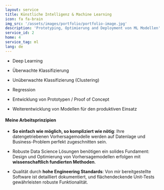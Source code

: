 ```yaml
---
layout: service
title: Künstliche Intelligenz & Machine Learning
icon: fa fa-brain
img_src: '/assets/images/portfolio/portfolio-image.jpg'
description: 'Prototyping, Optimierung and Deployment von ML Modellen'
service_id: 2
home: 4
service_tag: ml
lang: de
---
```



* Deep Learning
* Überwachte Klassifizierung
* Unüberwachte Klassifizierung (Clustering)
* Regression

* Entwicklung von Prototypen / Proof of Concept
* Weiterentwicklung von Modellen für den produktiven Einsatz 


#### Meine Arbeitsprinzipien

* **So einfach wie möglich, so kompliziert wie nötig**: Ihre datengetriebenen
  Vorhersagemodelle werden auf Datenlage und Business-Problem perfekt zugeschnitten
  sein.

* Robuste Data Science Lösungen benötigen ein solides Fundament: Design und
  Optimierung von Vorhersagemodellen erfolgen mit **wissenschaftlich fundierten Methoden**.

* Qualität durch **hohe Engineering Standards**: Von mir bereitgestellte Software ist
  detailliert dokumentiert, und flächendeckende Unit-Tests gewährleisten robuste
  Funktionalität.